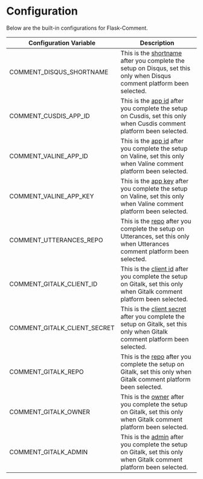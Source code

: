# Configuration

Below are the built-in configurations for Flask-Comment.

Configuration Variable | Description
---------------------- | -----------
COMMENT_DISQUS_SHORTNAME | This is the [shortname](https://help.disqus.com/en/articles/1717111-what-s-a-shortname) after you complete the setup on Disqus, set this only when Disqus comment platform been selected.
COMMENT_CUSDIS_APP_ID | This is the [app id](https://cusdis.com/doc#/advanced/sdk?id=attributes-reference) after you complete the setup on Cusdis, set this only when Cusdis comment platform been selected.
COMMENT_VALINE_APP_ID | This is the [app id](https://valine.js.org/quickstart.html#%E8%8E%B7%E5%8F%96APP-ID-%E5%92%8C-APP-Key) after you complete the setup on Valine, set this only when Valine comment platform been selected.
COMMENT_VALINE_APP_KEY | This is the [app key](https://valine.js.org/quickstart.html#%E8%8E%B7%E5%8F%96APP-ID-%E5%92%8C-APP-Key) after you complete the setup on Valine, set this only when Valine comment platform been selected.
COMMENT_UTTERANCES_REPO | This is the [repo](https://utteranc.es/) after you complete the setup on Utterances, set this only when Utterances comment platform been selected.
COMMENT_GITALK_CLIENT_ID | This is the [client id](https://github.com/gitalk/gitalk#options) after you complete the setup on Gitalk, set this only when Gitalk comment platform been selected.
COMMENT_GITALK_CLIENT_SECRET | This is the [client secret](https://github.com/gitalk/gitalk#options) after you complete the setup on Gitalk, set this only when Gitalk comment platform been selected.
COMMENT_GITALK_REPO | This is the [repo](https://github.com/gitalk/gitalk#options) after you complete the setup on Gitalk, set this only when Gitalk comment platform been selected.
COMMENT_GITALK_OWNER | This is the [owner](https://github.com/gitalk/gitalk#options) after you complete the setup on Gitalk, set this only when Gitalk comment platform been selected.
COMMENT_GITALK_ADMIN | This is the [admin](https://github.com/gitalk/gitalk#options) after you complete the setup on Gitalk, set this only when Gitalk comment platform been selected.
